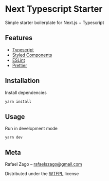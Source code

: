 # Next Typescript Starter

Simple starter boilerplate for Next.js + Typescript

## Features

- [Typescript](https://www.typescriptlang.org/)
- [Styled Components](https://styled-components.com/)
- [ESLint](https://eslint.org/)
- [Prettier](https://prettier.io/)

## Installation

Install dependencies

```bash
yarn install
```

## Usage

Run in development mode

```
yarn dev
```

## Meta

Rafael Zago – rafaelszago@gmail.com

Distributed under the [WTFPL](http://www.wtfpl.net/) license
